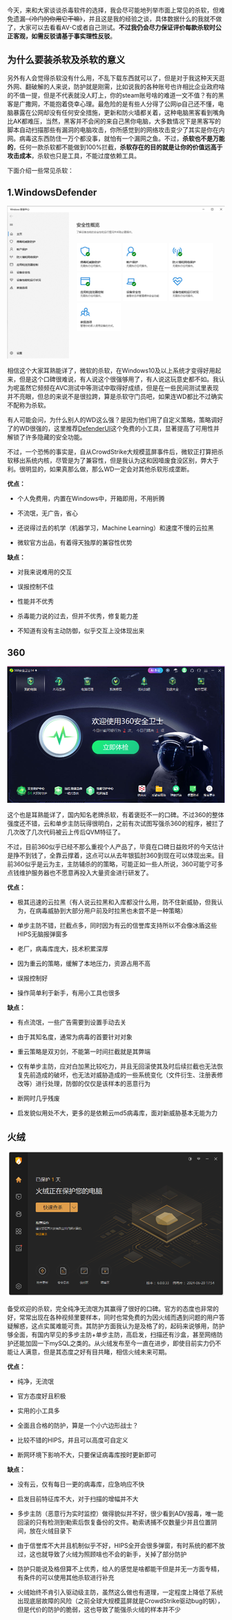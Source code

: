 今天，来和大家谈谈杀毒软件的选择，我会尽可能地列举市面上常见的杀软，但难免遗漏~~（冷门的你用它干嘛）~~，并且这是我的经验之谈，具体数据什么的我就不做了，大家可以去看看AV-C或者自己测试。**不过我仍会尽力保证评价每款杀软时公正客观，如需反驳请基于事实理性反驳**。

## 为什么要装杀软及杀软的意义

另外有人会觉得杀软没有什么用，不乱下载东西就可以了，但是对于我这种天天逛外网、翻破解的人来说，防护就是刚需，比如说我的各种账号也许相比企业政府啥的不值一提，但是不代表就没人盯上，你的steam账号啥的难道一文不值？有的黑客是广撒网，不能抱着侥幸心理。最危险的是有些人分得了公网ip自己还不懂，电脑暴露在公网却没有任何安全措施，更新和防火墙都关着，这种电脑黑客看到嘴角比AK都难压，当然，黑客并不会闲的来自己黑你电脑，大多数情况下是黑客写的脚本自动扫描那些有漏洞的电脑攻击，你所感觉到的网络攻击变少了其实是你在内网。病毒这东西防住一万个都没事，就怕有一个漏网之鱼。不过，**杀软也不是万能的**，任何一款杀软都不能做到100%拦截，**杀软存在的目的就是让你的价值远高于攻击成本**，杀软也只是工具，不能过度依赖工具。

下面介绍一些常见杀软：

## 1.WindowsDefender

[![WindowsDefender](antivirus-WindowsDefender.png)](ms-settings:windowsdefender)

相信这个大家耳熟能详了，微软的杀软，在Windows10及以上系统才变得好用起来，但是这个口碑很难说，有人说这个很强够用了，有人说这玩意史都不如。我认为呢虽然它频频在AVC测试中等测试中取得好成绩，但是在一些民间测试里表现并不亮眼，但总的来说不是很拉跨，算是杀软守门员吧，如果连WD都比不过确实不配称为杀软。

有人可能会问，为什么别人的WD这么强？是因为他们用了自定义策略，策略调好了的WD很强的，这里推荐[DefenderUI](https://www.cyberlock.global/DefenderUI.aspx)这个免费的小工具，显著提高了可用性并解锁了许多隐藏的安全功能。

不过，一个恐怖的事实是，自从CrowdStrike大规模蓝屏事件后，微软正打算把杀软移出系统内核，尽管是为了兼容性，但是我认为这和因噎废食没区别，弊大于利。很明显的，如果真那么做，那么WD一定会对其他杀软形成垄断。

**优点：**

* 个人免费用，内置在Windows中，开箱即用，不用折腾

* 不流氓，无广告，省心

* 还说得过去的机学（机器学习，Machine Learning）和速度不慢的云拉黑

* 微软官方出品，有着得天独厚的兼容性优势

**缺点：**

* 对我来说难用的交互

* 误报控制不佳

* 性能并不优秀

* 杀毒能力说的过去，但并不优秀，修复能力差

* 不知道有没有主动防御，似乎交互上没体现出来

## 360

[![360](antivirus-360.png)](https://www.360.cn/)

这个也是耳熟能详了，国内知名老牌杀软，有着褒贬不一的口碑。不过360的整体强度还不错，云和单步主防玩得很明白，之前有次试图写强杀360的程序，被拦了几次改了几次代码被云上传后QVM特征了。

不过，目前360似乎已经不那么重视个人产品了，毕竟在口碑日益败坏的今天估计是挣不到钱了，全靠云撑着，这点可以从去年银狐肘360到现在可以体现出来。目前360似乎是云为主，主防辅杀的的策略，可能正如一些人所说，360可能宁可多点钱维护服务器也不愿意再投入大量资金进行研发了。

**优点：**

* 极其迅速的云拉黑（有人说云拉黑和入库都没什么用，防不住新威胁，但我认为，在病毒威胁到大部分用户前及时拉黑也未尝不是一种策略）

* 单步主防不错，拦截点多，同时因为有云的信誉库支持所以不会像冰盾这些HIPS无脑报弹窗多

* 老厂，病毒库庞大，技术积累深厚

* 因为重云的策略，缓解了本地压力，资源占用不高

* 误报控制好

* 操作简单利于新手，有用小工具也很多

**缺点：**

* 有点流氓，一些广告需要到设置手动去关

* 由于其知名度，通常为病毒的首要针对对象

* 重云策略是双刃剑，不能第一时间拦截就是其弊端

* 仅有单步主防，应对白加黑比较吃力，并且无回滚使其及时后续拦截也无法恢复先前造成的破坏，也无法对威胁造成的一些系统变化（文件衍生、注册表修改等）进行处理，防御的仅仅是该样本的恶意行为

* 断网时几乎残废

* 启发貌似用处不大，更多的是依赖云md5病毒库，面对新威胁基本无能为力

## 火绒

[![huorong](antivirus-huorong.png)](https://www.huorong.cn/)

备受欢迎的杀软，完全纯净无流氓为其赢得了很好的口碑。官方的态度也非常的好，常常出现在各种视频里要样本，同时也常免费的为因火绒而遇到问题的用户答疑解惑，这点实属难能可贵。其防护方面我认为是及格了的，起码来说够用，防护够全面，有国内罕见的多步主防+单步主防，高启发，扫描还有沙盒，甚至网络防护还能加固一下mySQL之类的。从火绒发布至今一直在进步，即使目前实力仍不能让人满意，但是其态度之好有目共睹，相信火绒未来可期。

**优点：**

* 纯净，无流氓

* 官方态度好且积极

* 实用的小工具多

* 全面且合格的防护，算是一个小六边形战士？

* 比较不错的HIPS，并且可以高度可自定义

* 断网环境下影响不大，只要保证病毒库按时更新即可

**缺点：**

* 没有云，仅有每日一更的病毒库，应急响应不快

* 启发目前特征库不大，对于扫描的增幅并不大

* 多步主防（恶意行为实时监控）做得貌似并不好，很少看到ADV报毒，唯一能回滚的只有检测到勒索后恢复备份的文件。勒索诱捕不仅数量少并且位置阴间，放在火绒目录下

* 由于信誉库不大并且机制似乎不好，HIPS全开会很多弹窗，有时系统的都不放过，这也就导致了火绒为照顾啥也不会的新手，关掉了部分防护

* 防护只能说及格但算不上优秀，给人的感觉是啥都能干但是并无一方面专精，有条件的可以使用其他杀软进行补充

* 火绒始终不肯引入驱动级主防，虽然这么做也有道理，一定程度上降低了系统出现底层故障的风险（之前全球大规模蓝屏就是CrowdStrike驱动bug的锅），但是代价的防护的脆弱，这也导致了能强杀火绒的样本并不少